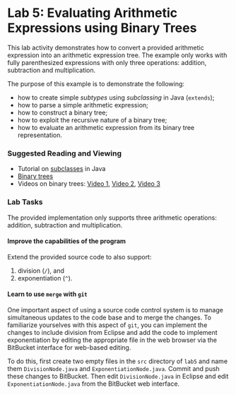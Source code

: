 Lab 5: Evaluating Arithmetic Expressions using Binary Trees
====


This lab activity demonstrates how to convert a provided arithmetic expression into an arithmetic expression tree. The example only works with fully parenthesized expressions with only three operations: addition, subtraction and multiplication.

The purpose of this example is to demonstrate the following:
+ how to create simple _subtypes_ using _subclassing_ in Java (`extends`);
+ how to parse a simple arithmetic expression;
+ how to construct a binary tree;
+ how to exploit the recursive nature of a binary tree;
+ how to evaluate an arithmetic expression from its binary tree representation.

### Suggested Reading and Viewing
+ Tutorial on [subclasses](http://docs.oracle.com/javase/tutorial/java/IandI/subclasses.html) in Java
+ [Binary trees](https://dl.dropboxusercontent.com/u/567187/EECE%20210/Java/BinaryTrees.pdf)
+ Videos on binary trees: [Video 1](http://media.pearsoncmg.com/aw/aw_reges_bjp_2/videoPlayer.php?id=c17-1), [Video 2](http://media.pearsoncmg.com/aw/aw_reges_bjp_2/videoPlayer.php?id=c17-2), [Video 3](http://www.youtube.com/watch?v=FKvL3Duawv8)

### Lab Tasks

The provided implementation only supports three arithmetic operations: addition, subtraction and multiplication. 

#### Improve the capabilities of the program

Extend the provided source code to also support:

1. division (`/`), and
1. exponentiation (`^`). 

#### Learn to use `merge` with `git`

One important aspect of using a source code control system is to manage simultaneous updates to the code base and to merge the changes. To familiarize yourselves with this aspect of `git`, you can implement the changes to include division from Eclipse and add the code to implement exponentiation by editing the appropriate file in the web browser via the BitBucket interface for web-based editing.

To do this, first create two empty files in the `src` directory of `lab5` and name them `DivisionNode.java` and `ExponentiationNode.java`. Commit and push these changes to BitBucket. Then edit `DivisionNode.java` in Eclipse and edit `ExponentiationNode.java` from the BitBucket web interface.